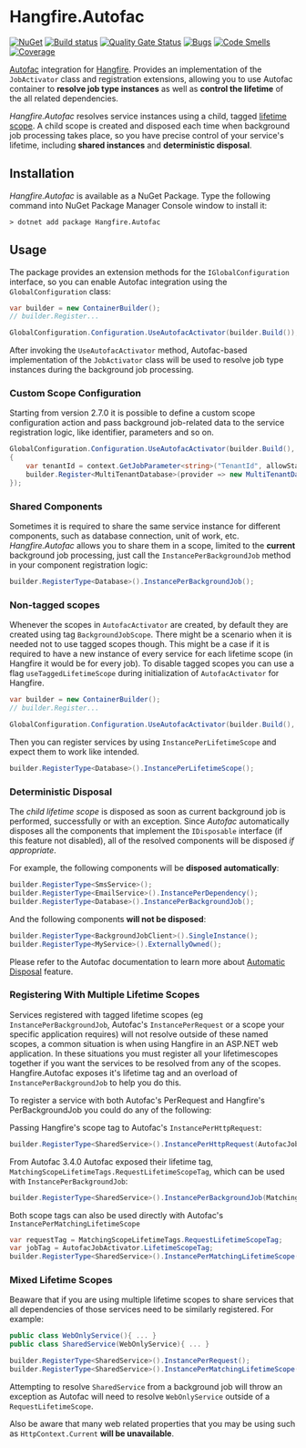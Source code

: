 
# Hangfire.Autofac

[![NuGet](https://img.shields.io/nuget/v/Hangfire.Autofac.svg)](https://www.nuget.org/packages/Hangfire.Autofac) [![Build status](https://ci.appveyor.com/api/projects/status/oncvxlqtnake9c86?svg=true)](https://ci.appveyor.com/project/hangfireio/hangfire-autofac) [![Quality Gate Status](https://sonarcloud.io/api/project_badges/measure?project=HangfireIO_Hangfire.Autofac&metric=alert_status)](https://sonarcloud.io/summary/new_code?id=HangfireIO_Hangfire.Autofac) [![Bugs](https://sonarcloud.io/api/project_badges/measure?project=HangfireIO_Hangfire.Autofac&metric=bugs)](https://sonarcloud.io/summary/new_code?id=HangfireIO_Hangfire.Autofac) [![Code Smells](https://sonarcloud.io/api/project_badges/measure?project=HangfireIO_Hangfire.Autofac&metric=code_smells)](https://sonarcloud.io/summary/new_code?id=HangfireIO_Hangfire.Autofac) [![Coverage](https://sonarcloud.io/api/project_badges/measure?project=HangfireIO_Hangfire.Autofac&metric=coverage)](https://sonarcloud.io/summary/new_code?id=HangfireIO_Hangfire.Autofac)

[Autofac](https://autofac.org) integration for [Hangfire](https://www.hangfire.io). Provides an implementation of the `JobActivator` class and registration extensions, allowing you to use Autofac container to **resolve job type instances** as well as **control the lifetime** of the all related dependencies.

*Hangfire.Autofac* resolves service instances using a child, tagged [lifetime scope](https://docs.autofac.org/en/latest/lifetime/index.html). A child scope is created and disposed each time when background job processing takes place, so you have precise control of your service's lifetime, including **shared instances** and **deterministic disposal**.

## Installation

*Hangfire.Autofac* is available as a NuGet Package. Type the following command into NuGet Package Manager Console window to install it:

```
> dotnet add package Hangfire.Autofac
```

## Usage

The package provides an extension methods for the `IGlobalConfiguration` interface, so you can enable Autofac integration using the `GlobalConfiguration` class:

```csharp
var builder = new ContainerBuilder();
// builder.Register...

GlobalConfiguration.Configuration.UseAutofacActivator(builder.Build());
```

After invoking the `UseAutofacActivator` method, Autofac-based implementation of the `JobActivator` class will be used to resolve job type instances during the background job processing.

### Custom Scope Configuration

Starting from version 2.7.0 it is possible to define a custom scope configuration action and pass background job-related data to the service registration logic, like identifier, parameters and so on.

```csharp
GlobalConfiguration.Configuration.UseAutofacActivator(builder.Build(), (builder, context) =>
{
    var tenantId = context.GetJobParameter<string>("TenantId", allowStale: true);
    builder.Register<MultiTenantDatabase>(provider => new MultiTenantDatabase(tenantId));
});
```

### Shared Components

Sometimes it is required to share the same service instance for different components, such as database connection, unit of work, etc. *Hangfire.Autofac* allows you to share them in a scope, limited to the **current** background job processing, just call the `InstancePerBackgroundJob` method in your component registration logic:

```csharp
builder.RegisterType<Database>().InstancePerBackgroundJob();
```

### Non-tagged scopes

Whenever the scopes in `AutofacActivator` are created, by default they are created using tag `BackgroundJobScope`. There might be a scenario when it is needed not to use tagged scopes though. This might be a case if it is required to have a new instance of every service for each lifetime scope (in Hangfire it would be for every job). To disable tagged scopes you can use a flag `useTaggedLifetimeScope` during initialization of `AutofacActivator` for Hangfire.

```csharp
var builder = new ContainerBuilder();
// builder.Register...

GlobalConfiguration.Configuration.UseAutofacActivator(builder.Build(), false);
```

Then you can register services by using `InstancePerLifetimeScope` and expect them to work like intended.

```csharp
builder.RegisterType<Database>().InstancePerLifetimeScope();
```

### Deterministic Disposal

The *child lifetime scope* is disposed as soon as current background job is performed, successfully or with an exception. Since *Autofac* automatically disposes all the components that implement the `IDisposable` interface (if this feature not disabled), all of the resolved components will be disposed *if appropriate*.

For example, the following components will be **disposed automatically**:

```csharp
builder.RegisterType<SmsService>();
builder.RegisterType<EmailService>().InstancePerDependency();
builder.RegisterType<Database>().InstancePerBackgroundJob();
```

And the following components **will not be disposed**:

```csharp
builder.RegisterType<BackgroundJobClient>().SingleInstance();
builder.RegisterType<MyService>().ExternallyOwned();
```

Please refer to the Autofac documentation to learn more about [Automatic Disposal](https://docs.autofac.org/en/latest/lifetime/disposal.html#automatic-disposal) feature.

### Registering With Multiple Lifetime Scopes

Services registered with tagged lifetime scopes (eg `InstancePerBackgroundJob`, Autofac's `InstancePerRequest` or a scope your specific application requires) will not resolve outside of these named scopes, a common situation is when using Hangfire in an ASP.NET web application. In these situations you must register all your lifetimescopes together if you want the services to be resolved from any of the scopes. Hangfire.Autofac exposes it's lifetime tag and an overload of `InstancePerBackgroundJob` to help you do this.

To register a service with both Autofac's PerRequest and Hangfire's PerBackgroundJob you could do any of the following:

Passing Hangfire's scope tag to Autofac's `InstancePerHttpRequest`:
```csharp
builder.RegisterType<SharedService>().InstancePerHttpRequest(AutofacJobActivator.LifetimeScopeTag);
```

From Autofac 3.4.0 Autofac exposed their lifetime tag, `MatchingScopeLifetimeTags.RequestLifetimeScopeTag`, which can be used with `InstancePerBackgroundJob`:
```csharp
builder.RegisterType<SharedService>().InstancePerBackgroundJob(MatchingScopeLifetimeTags.RequestLifetimeScopeTag);
```

Both scope tags can also be used directly with Autofac's `InstancePerMatchingLifetimeScope`
```csharp
var requestTag = MatchingScopeLifetimeTags.RequestLifetimeScopeTag;
var jobTag = AutofacJobActivator.LifetimeScopeTag;
builder.RegisterType<SharedService>().InstancePerMatchingLifetimeScope(requestTag, jobTag);
```

### Mixed Lifetime Scopes

Beaware that if you are using multiple lifetime scopes to share services that all dependencies of those services need to be similarly registered. For example:

```csharp
public class WebOnlyService(){ ... }
public class SharedService(WebOnlyService){ ... }

builder.RegisterType<SharedService>().InstancePerRequest();
builder.RegisterType<SharedService>().InstancePerMatchingLifetimeScope(requestTag, jobTag);
```

Attempting to resolve `SharedService` from a background job will throw an exception as Autofac will need to resolve `WebOnlyService` outside of a `RequestLifetimeScope`. 

Also be aware that many web related properties that you may be using such as `HttpContext.Current` **will be unavailable**.
